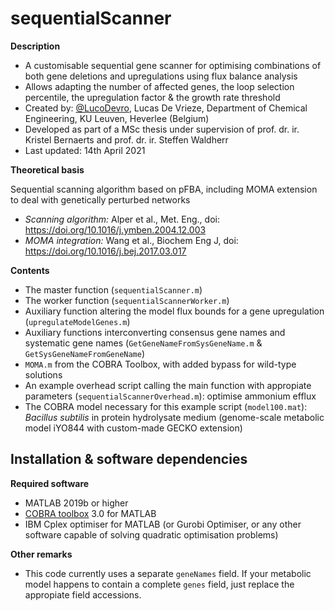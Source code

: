 # sequentialScanner
**Description**

- A customisable sequential gene scanner for optimising combinations of both gene deletions and upregulations using flux balance analysis
- Allows adapting the number of affected genes, the loop selection percentile, the upregulation factor & the growth rate threshold
- Created by: [@LucoDevro](https://github.com/LucoDevro), Lucas De Vrieze, Department of Chemical Engineering, KU Leuven, Heverlee (Belgium)
- Developed as part of a MSc thesis under supervision of prof. dr. ir. Kristel Bernaerts and prof. dr. ir. Steffen Waldherr
- Last updated: 14th April 2021

**Theoretical basis**

Sequential scanning algorithm based on pFBA, including MOMA extension to deal with genetically perturbed networks
- *Scanning algorithm:* Alper et al., Met. Eng., doi: https://doi.org/10.1016/j.ymben.2004.12.003
- *MOMA integration:* Wang et al., Biochem Eng J, doi: https://doi.org/10.1016/j.bej.2017.03.017

**Contents**

- The master function (`sequentialScanner.m`)
- The worker function (`sequentialScannerWorker.m`)
- Auxiliary function altering the model flux bounds for a gene upregulation (`upregulateModelGenes.m`)
- Auxiliary functions interconverting consensus gene names and systematic gene names (`GetGeneNameFromSysGeneName.m` & `GetSysGeneNameFromGeneName`)
- `MOMA.m` from the COBRA Toolbox, with added bypass for wild-type solutions
- An example overhead script calling the main function with appropiate parameters (`sequentialScannerOverhead.m`): optimise ammonium efflux
- The COBRA model necessary for this example script (`model100.mat`): *Bacillus subtilis* in protein hydrolysate medium (genome-scale metabolic model iYO844 with custom-made GECKO extension)

**Installation & software dependencies**
---
**Required software**
- MATLAB 2019b or higher
- [COBRA toolbox](https://github.com/opencobra/cobratoolbox) 3.0 for MATLAB
- IBM Cplex optimiser for MATLAB (or Gurobi Optimiser, or any other software capable of solving quadratic optimisation problems)

**Other remarks**
- This code currently uses a separate `geneNames` field. If your metabolic model happens to contain a complete `genes` field, just replace the appropiate field accessions.
